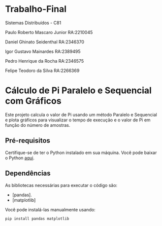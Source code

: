 # Trabalho-Final
Sistemas Distribuídos - C81

Paulo Roberto Mascaro Junior RA:2210045

Daniel Ghinato Seidenthal RA:2346370

Igor Gustavo Mainardes RA:2389495

Pedro Henrique da Rocha RA:2346575

Felipe Teodoro da Silva RA:2266369


# Cálculo de Pi Paralelo e Sequencial com Gráficos

Este projeto calcula o valor de Pi usando um método Paralelo e Sequencial e plota gráficos para visualizar o tempo de execução e o valor de Pi em função do número de amostras.

## Pré-requisitos

Certifique-se de ter o Python instalado em sua máquina. Você pode baixar o Python [aqui](https://www.python.org/downloads/).

## Dependências

As bibliotecas necessárias para executar o código são:
- [pandas].
- [matplotlib]

Você pode instalá-las manualmente usando:
```sh
pip install pandas matplotlib
